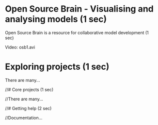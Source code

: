 # Open Source Brain - Visualising and analysing models (1 sec)

Open Source Brain is a resource for collaborative model development (1 sec)

Video: osb1.avi

# Exploring projects (1 sec)

There are many...

//# Core projects (1 sec)

//There are many...

//# Getting help (2 sec)

//Documentation...
